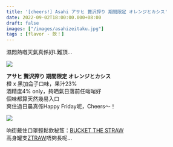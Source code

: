 ```yaml
---
title: '[cheers!] Asahi アサヒ 贅沢搾り 期間限定 オレンジとカシス'
date: 2022-09-02T18:00:00.000+08:00
draft: false
images: ["/images/asahizeitaku.jpg"]
tags : [flavor - 飲！]
---
```


濕悶熱嘅天氣真係好L難頂...  

![](/images/asahizeitaku.jpg)

**アサヒ 贅沢搾り 期間限定 オレンジとカシス**  
橙 x 黑加侖子口味，果汁23%  
酒精度4% only，夠晒氣日落前任啱啱好  
個味都算天然幾易入口  
爽住過日晨真係Happy Friday呢，Cheers～！  

![](/images/bucketthestraw1.jpg)

响街戴住口罩輕鬆飲秘笈：[BUCKET THE STRAW](https://hidie.net/bucketthestraw/)  
高身罐支[ZTRAW](https://hidie.net/ztraw/)唔夠長呢...    
